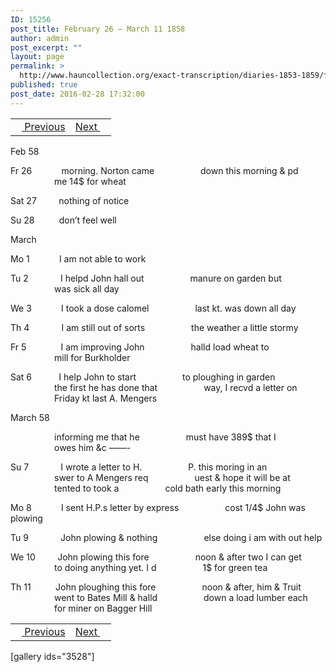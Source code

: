 ```yaml
---
ID: 15256
post_title: February 26 – March 11 1858
author: admin
post_excerpt: ""
layout: page
permalink: >
  http://www.hauncollection.org/exact-transcription/diaries-1853-1859/february-26-march-11-1858/
published: true
post_date: 2016-02-28 17:32:00
---
```

<table style="width: 100%;" align="center">
<tbody>
<tr>
<td><a href="http://www.hauncollection.org/version-2/diaries-1853-1859/february-17-february-26-1858/"><img src="https://lh3.googleusercontent.com/-EFJpxxNiPNw/VqgtWBCZrMI/AAAAAAAAAFU/WfY4lPFWWkg/s800-Ic42/Soeb-Plain-Arrows-8-10px.png" alt="" width="10" height="10" /> Previous</a></td>
<td style="text-align: right;"><a href="http://www.hauncollection.org/version-2/diaries-1853-1859/march-12-march-20-1858/">Next <img src="https://lh3.googleusercontent.com/-67k0cYlpXHw/VqgtWKz1MXI/AAAAAAAAAFU/k9PW_Piyurk/s800-Ic42/Soeb-Plain-Arrows-5-10px.png" alt="" width="10" height="10" /></a></td>
</tr>
</tbody>
</table>
Feb 58

Fr 26            morning. Norton came
<span style="margin-left: 70px;">down this morning &amp; pd
<span style="margin-left: 70px;">me 14$ for wheat</span></span>

Sat 27         nothing of notice

Su 28          don’t feel well

March

Mo 1            I am not able to work

Tu 2             I helpd John hall out
<span style="margin-left: 70px;">manure on garden but
<span style="margin-left: 70px;">was sick all day</span></span>

We 3            I took a dose calomel
<span style="margin-left: 70px;">last kt. was down all day</span>

Th 4             I am still out of sorts
<span style="margin-left: 70px;">the weather a little stormy</span>

Fr 5              I am improving John
<span style="margin-left: 70px;">halld load wheat to
<span style="margin-left: 70px;">mill for Burkholder</span></span>

Sat 6           I help John to start
<span style="margin-left: 70px;">to ploughing in garden
<span style="margin-left: 70px;">the first he has done that
<span style="margin-left: 70px;">way, I recvd a letter on
<span style="margin-left: 70px;">Friday kt last A. Mengers</span></span></span></span>

March 58

<span style="margin-left: 70px;">informing me that he
<span style="margin-left: 70px;">must have 389$ that I
<span style="margin-left: 70px;">owes him &amp;c ——-</span></span></span>

Su 7             I wrote a letter to H.
<span style="margin-left: 70px;">P. this moring in an
<span style="margin-left: 70px;">swer to A Mengers req
<span style="margin-left: 70px;">uest &amp; hope it will be at
<span style="margin-left: 70px;">tented to took a
<span style="margin-left: 70px;">cold bath early this morning</span></span></span></span></span>

Mo 8            I sent H.P.s letter by express
<span style="margin-left: 70px;">cost 1/4$ John was plowing</span>

Tu 9             John plowing &amp; nothing
<span style="margin-left: 70px;">else doing i am with out help</span>

We 10         John plowing this fore
<span style="margin-left: 70px;">noon &amp; after two I can get
<span style="margin-left: 70px;">to doing anything yet. I d
<span style="margin-left: 70px;">1$ for green tea</span></span></span>

Th 11          John ploughing this fore
<span style="margin-left: 70px;">noon &amp; after, him &amp; Truit
<span style="margin-left: 70px;">went to Bates Mill &amp; halld
<span style="margin-left: 70px;">down a load lumber each
<span style="margin-left: 70px;">for miner on Bagger Hill</span></span></span></span>
<table style="width: 100%;" align="center">
<tbody>
<tr>
<td><a href="http://www.hauncollection.org/version-2/diaries-1853-1859/february-17-february-26-1858/"><img src="https://lh3.googleusercontent.com/-EFJpxxNiPNw/VqgtWBCZrMI/AAAAAAAAAFU/WfY4lPFWWkg/s800-Ic42/Soeb-Plain-Arrows-8-10px.png" alt="" width="10" height="10" /> Previous</a></td>
<td style="text-align: right;"><a href="http://www.hauncollection.org/version-2/diaries-1853-1859/march-12-march-20-1858/">Next <img src="https://lh3.googleusercontent.com/-67k0cYlpXHw/VqgtWKz1MXI/AAAAAAAAAFU/k9PW_Piyurk/s800-Ic42/Soeb-Plain-Arrows-5-10px.png" alt="" width="10" height="10" /></a></td>
</tr>
</tbody>
</table>
[gallery ids="3528"]